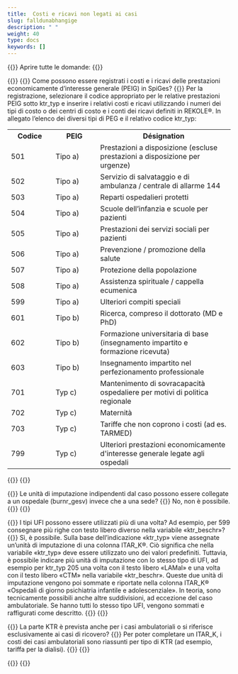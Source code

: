 ```yaml
---
title:	Costi e ricavi non legati ai casi 
slug: falldunabhangige
description: " "
weight: 40
type: docs
keywords: []
---
```


{{<faqBlock>}}
Aprire tutte le domande: {{<collapsibleGroupCommand groupId="falldunabhangige">}}

{{<numberedList>}}
{{<listItem>}}
Come possono essere registrati i costi e i ricavi delle prestazioni economicamente d’interesse generale (PEIG) in SpiGes?
{{<collapsibleBlock groupId="falldunabhangige">}}
Per la registrazione, selezionare il codice appropriato per le relative prestazioni PEIG sotto ktr_typ e inserire i relativi costi e ricavi utilizzando i numeri dei tipi di costo o dei centri di costo e i conti dei ricavi definiti in REKOLE®. In allegato l’elenco dei diversi tipi di PEG e il relativo codice ktr_typ:
<table class="w-100">
  <tr>
    <th style="width:20%"> Codice </div></th>
    <th> PEIG </th>
    <th style="width:60%"> Désignation </th>
  </tr>
  <tr>
    <td> 501 </td>
    <td> Tipo a) </td>
    <td> Prestazioni a disposizione (escluse prestazioni a disposizione per urgenze) </td>
  </tr>
  <tr>
    <td> 502 </td>
    <td> Tipo a) </td>
    <td> Servizio di salvataggio e di ambulanza / centrale di allarme 144 </td>
  </tr>
  <tr>
    <td> 503 </td>
    <td> Tipo a) </td>
    <td> Reparti ospedalieri protetti </td>
  </tr>
  <tr>
    <td> 504 </td>
    <td> Tipo a) </td>
    <td> Scuole dell’infanzia e scuole per pazienti </td>
  </tr>
  <tr>
    <td> 505 </td>
    <td> Tipo a) </td>
    <td> Prestazioni dei servizi sociali per pazienti </td>
  </tr>
  <tr>
    <td> 506 </td>
    <td> Tipo a) </td>
    <td> Prevenzione / promozione della salute </td>
  </tr>
  <tr>
    <td> 507 </td>
    <td> Tipo a) </td>
    <td> Protezione della popolazione </td>
  </tr>
  <tr>
    <td> 508 </td>
    <td> Tipo a) </td>
    <td> Assistenza spirituale / cappella ecumenica </td>
  </tr>
  <tr>
    <td> 599 </td>
    <td> Tipo a) </td>
    <td> Ulteriori compiti speciali </td>
  </tr>
  <tr>
    <td> 601 </td>
    <td> Tipo b) </td>
    <td> Ricerca, compreso il dottorato (MD e PhD) </td>
  </tr>
  <tr>
    <td> 602 </td>
    <td> Tipo b) </td>
    <td> Formazione universitaria di base (insegnamento impartito e formazione ricevuta) </td>
  </tr>
  <tr>
    <td> 603 </td>
    <td> Tipo b) </td>
    <td> Insegnamento impartito nel perfezionamento professionale </td>
  </tr>
  <tr>
    <td> 701 </td>
    <td> Typ c) </td>
    <td> Mantenimento di sovracapacità ospedaliere per motivi di politica regionale </td>
  </tr>
  <tr>
    <td> 702 </td>
    <td> Typ c) </td>
    <td> Maternità </td>
  </tr>
  <tr>
    <td> 703 </td>
    <td> Typ c) </td>
    <td> Tariffe che non coprono i costi (ad es. TARMED) </td>
  </tr>
  <tr>
    <td> 799 </td>
    <td> Typ c) </td>
    <td> Ulteriori prestazioni economicamente d'interesse generale legate agli ospedali </td>
  </tr>
</table>
{{</collapsibleBlock>}}
{{</listItem>}}

{{<listItem>}}
Le unità di imputazione indipendenti dal caso possono essere collegate a un ospedale (burnr_gesv) invece che a una sede? 
{{<collapsibleBlock groupId="falldunabhangige">}}
No, non è possibile. 
{{</collapsibleBlock>}}
{{</listItem>}}

{{<listItem>}}
I tipi UFI possono essere utilizzati più di una volta? Ad esempio, per 599 consegnare più righe con testo libero diverso nella variabile «ktr_beschr»?
{{<collapsibleBlock groupId="falldunabhangige">}}
Sì, è possibile. Sulla base dell’indicazione «ktr_typ» viene assegnate un’unità di imputazione di una colonna ITAR_K®. Ciò significa che nella variabile «ktr_typ» deve essere utilizzato uno dei valori predefiniti. Tuttavia, è possibile indicare più unità di imputazione con lo stesso tipo di UFI, ad esempio per ktr_typ 205 una volta con il testo libero «LAMal» e una volta con il testo libero «CTM» nella variabile «ktr_beschr». Queste due unità di imputazione vengono poi sommate e riportate nella colonna ITAR_K® «Ospedali di giorno psichiatria infantile e adolescenziale». In teoria, sono tecnicamente possibili anche altre suddivisioni, ad eccezione del caso ambulatoriale. Se hanno tutti lo stesso tipo UFI, vengono sommati e raffigurati come descritto. 
{{</collapsibleBlock>}}
{{</listItem>}}

{{<listItem>}}
La parte KTR è prevista anche per i casi ambulatoriali o si riferisce esclusivamente ai casi di ricovero?
{{<collapsibleBlock groupId="falldunabhangige">}}
Per poter completare un ITAR_K, i costi dei casi ambulatoriali sono riassunti per tipo di KTR (ad esempio, tariffa per la dialisi).
{{</collapsibleBlock>}}
{{</listItem>}}

{{</numberedList>}}
{{</faqBlock>}}